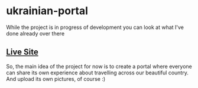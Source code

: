 # ukrainian-portal

While the project is in progress of development you can look at what I've done already over there

## [Live Site](https://ukrainian-portal.netlify.app/)

So, the main idea of the project for now is to create a portal where everyone can share its own experience about travelling across our beautiful country. And upload its own pictures,  of course :) 


